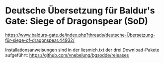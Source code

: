 # Deutsche Übersetzung für Baldur's Gate: Siege of Dragonspear (SoD)

https://www.baldurs-gate.de/index.php?threads/deutsche-Übersetzung-für-siege-of-dragonspear.44932/

Installationsanweisungen sind in der liesmich.txt der drei Download-Pakete aufgeführt:
https://github.com/vnebelung/bgsodde/releases
